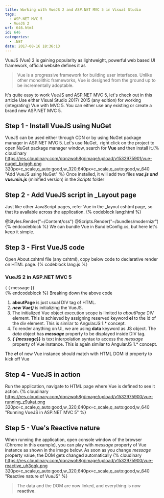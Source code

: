 ```yaml
---
title: Working with VueJS 2 and ASP.NET MVC 5 in Visual Studio
tags:
  - ASP.NET MVC 5
  - VueJS 2
url: 646.html
id: 646
categories:
  - .NET
date: 2017-08-16 18:36:13
---
```


VueJS (Vue) 2 is gaining popularity as lightweight, powerful web based UI framework, official website defines it as

> Vue is a progressive framework for building user interfaces. Unlike other monolithic frameworks, Vue is designed from the ground up to be incrementally adoptable.

It's quite easy to work VueJS and ASP.NET MVC 5, let's check out in this article Use either Visual Studio 2017/ 2015 (any edition) for working (integrating) Vue with MVC 5. You can either use any existing or create a brand new ASP.NET MVC 5.

Step 1 - Install VueJS using NuGet
----------------------------------

VueJS can be used either through CDN or by using NuGet package manager in ASP.NET MVC 5. Let's use NuGet,  right click on the project to open NuGet package manager window, search for **Vue** and then install it.{% cloudinary https://res.cloudinary.com/dqnzwoh8g/image/upload/v1532975901/vue-nuget_bxjggh.png 320px=c_scale,q_auto:good,w_320;640px=c_scale,q_auto:good,w_640 "Add VueJS using NuGet" %} Once installed, it will add two files **_vue.js and vue.min.js_** (minified version) in the _Scripts_ folder

Step 2 - Add VueJS script in _Layout page
-----------------------------------------

Just like other JavaScript pages, refer Vue in the _layout cshtml page, so that its available across the application.
{% codeblock lang:html %}
<!DOCTYPE html>
<html>
<head>
    <meta charset="utf-8" />
    <meta name="viewport" content="width=device-width, initial-scale=1.0">
    <title>@ViewBag.Title - My ASP.NET Application</title>
    @Styles.Render("~/Content/css")
    @Scripts.Render("~/bundles/modernizr")
    <script src="~/Scripts/vue.min.js"></script>
</head>
<body> 
<!\-\- Body of MVC layout -->
</body>
</html>
{% endcodeblock %}
We can bundle Vue in BundleConfig.cs, but here let's keep it simple.

Step 3 - First VueJS code
-------------------------

Open About.cshtml file (any cshtml), copy below code to declarative render on HTML page.
{% codeblock lang:js %}
<h3>VueJS 2 in ASP.NET MVC 5</h3>
<div id="aboutPage">
    { { message }}
</div>
<script>
    var aboutPage = new Vue({
        el: '#aboutPage',
        data: {
            message: 'Hello Vue! in About Page'
        }
    });
</script>
{% endcodeblock %}
Breaking down the above code

1.  **aboutPage** is just usual DIV tag of HTML.
2.  _**new Vue()**_ is initializing the VueJS.
3.  The initialized Vue object execution scope is limited to _aboutPage_ DIV element. This is achieved by assigning reserved keyword **el** to the id of the div element. This is similar to AngularJS 1.* concept.
4.  To render anything on UI, we are using **data** keyword as JS object. The _data_ object has _**message**_ property to be displayed inside DIV tag.
5.  _**{ {message}}**_ is text interpolation syntax to access the _message_ property of Vue instance. This is again similar to AngularJS 1.* concept.

The _**el**_ of new Vue instance should match with HTML DOM id property to kick off Vue

Step 4 - VueJS in action
------------------------

Run the application, navigate to HTML page where Vue is defined to see it action. {% cloudinary https://res.cloudinary.com/dqnzwoh8g/image/upload/v1532975900/vue-running_z9ukat.png 320px=c_scale,q_auto:good,w_320;640px=c_scale,q_auto:good,w_640 "Running VueJS in ASP.NET MVC 5" %}

Step 5 - Vue's Reactive nature
------------------------------

When running the application, open console window of the browser (Chrome in this example), you can play with _message_ property of Vue instance as shown in the image below. As soon as you change _message_ property value, the DOM gets changed automatically {% cloudinary https://res.cloudinary.com/dqnzwoh8g/image/upload/v1532975900/vue-reactive_uh3oqk.png 320px=c_scale,q_auto:good,w_320;640px=c_scale,q_auto:good,w_640 "Reactive nature of VueJS" %}

> The data and the DOM are now linked, and everything is now **reactive**.
